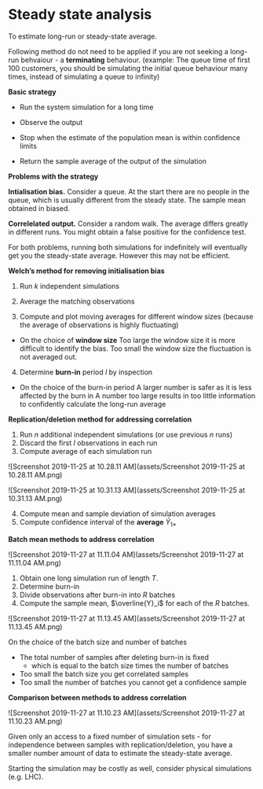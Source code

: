 # Steady state analysis

To estimate long-run or steady-state average.

Following method do not need to be applied if you are not seeking a long-run behvaiour - a **terminating** behaviour. (example: The queue time of first 100 customers, you should be simulating the initial queue behaviour many times, instead of simulating a queue to infinity)





**Basic strategy**

- Run the system simulation for a long time

- Observe the output
- Stop when the estimate of the population mean is within confidence limits

- Return the sample average of the output of the simulation





**Problems with the strategy**

**Intialisation bias.** Consider a queue. At the start there are no people in the queue, which is usually different from the steady state. The sample mean obtained in biased.

**Correlelated output.** Consider a random walk. The average differs greatly in different runs. You might obtain a false positive for the confidence test.

For both problems, running both simulations for indefinitely will eventually get you the steady-state average. However this may not be efficient.









**Welch’s method for removing initialisation bias**

1) Run $k$ independent simulations

2) Average the matching observations

3) Compute and plot moving averages for different window sizes
    (because the average of observations is highly fluctuating)

- On the choice of **window size**
  Too large the window size it is more difficult to identify the bias.
  Too small the window size the fluctuation is not averaged out. 

4) Determine **burn-in** period $l$ by inspection

- On the choice of the burn-in period
  A larger number is safer as it is less affected by the burn in
  A number too large results in too little information to confidently calculate the long-run average



**Replication/deletion method for addressing correlation**

1) Run $n$ additional independent simulations (or use previous $n$ runs) 
2) Discard the first $l$ observations in each run 
3) Compute average of each simulation run 

![Screenshot 2019-11-25 at 10.28.11 AM](assets/Screenshot 2019-11-25 at 10.28.11 AM.png)

![Screenshot 2019-11-25 at 10.31.13 AM](assets/Screenshot 2019-11-25 at 10.31.13 AM.png)

4) Compute mean and sample deviation of simulation averages 
5) Compute confidence interval of the **average** $\bar{Y}_{1*}$



**Batch mean methods to address correlation**

![Screenshot 2019-11-27 at 11.11.04 AM](assets/Screenshot 2019-11-27 at 11.11.04 AM.png)

1) Obtain one long simulation run of length $T$.
2) Determine burn-in
3) Divide observations after burn-in into $R$ batches
4) Compute the sample mean, $\overline{Y}_i$ for each of the $R$ batches.

![Screenshot 2019-11-27 at 11.13.45 AM](assets/Screenshot 2019-11-27 at 11.13.45 AM.png)





On the choice of the batch size and number of batches

- The total number of samples after deleting burn-in is fixed
  - which is equal to the batch size times the number of batches
- Too small the batch size you get correlated samples
- Too small the number of batches you cannot get a confidence sample





**Comparison between methods to address correlation**

![Screenshot 2019-11-27 at 11.10.23 AM](assets/Screenshot 2019-11-27 at 11.10.23 AM.png)

Given only an access to a fixed number of simulation sets - for independence between samples with replication/deletion, you have a smaller number amount of data to estimate the steady-state average.

Starting the simulation may be costly as well, consider physical simulations (e.g. LHC).